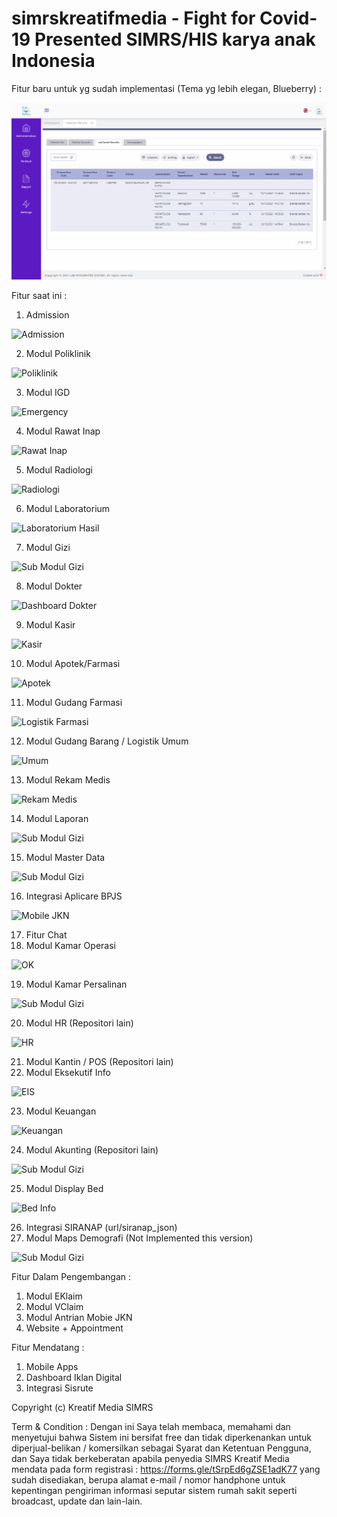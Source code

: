 # simrskreatifmedia - Fight for Covid-19 Presented SIMRS/HIS karya anak Indonesia

Fitur baru untuk yg sudah implementasi (Tema yg lebih elegan, Blueberry) :

![Temabaru](https://raw.githubusercontent.com/jaisyullah/simrskreatifmedia/master/screens/Screenshot%20(103).png)

Fitur saat ini :

1.  Admission

![Admission](https://raw.githubusercontent.com/jaisyullah/simrskreatifmedia/master/screens/rawatinap.jpg)

2.  Modul Poliklinik

![Poliklinik](https://raw.githubusercontent.com/jaisyullah/simrskreatifmedia/master/screens/poliklinik.jpg)

3.  Modul IGD

![Emergency](https://raw.githubusercontent.com/jaisyullah/simrskreatifmedia/master/screens/statistik-bor.jpg)

4.  Modul Rawat Inap

![Rawat Inap](https://raw.githubusercontent.com/jaisyullah/simrskreatifmedia/master/screens/rawatinap.jpg)

5.  Modul Radiologi

![Radiologi](https://raw.githubusercontent.com/jaisyullah/simrskreatifmedia/master/screens/radiologi.jpg)

6.  Modul Laboratorium

![Laboratorium Hasil](https://raw.githubusercontent.com/jaisyullah/simrskreatifmedia/master/screens/hasillab-labelgizi.jpg)

7.  Modul Gizi

![Sub Modul Gizi](https://raw.githubusercontent.com/jaisyullah/simrskreatifmedia/master/screens/antropometrianak.jpg)

8.  Modul Dokter

![Dashboard Dokter](https://raw.githubusercontent.com/jaisyullah/simrskreatifmedia/master/screens/chartpelayanan-dasbordokter.jpg)

9.  Modul Kasir

![Kasir](https://raw.githubusercontent.com/jaisyullah/simrskreatifmedia/master/screens/antropometrianak.jpg)

10. Modul Apotek/Farmasi

![Apotek](https://raw.githubusercontent.com/jaisyullah/simrskreatifmedia/master/screens/antropometrianak.jpg)

11. Modul Gudang Farmasi

![Logistik Farmasi](https://raw.githubusercontent.com/jaisyullah/simrskreatifmedia/master/screens/antropometrianak.jpg)

12. Modul Gudang Barang / Logistik Umum

![Umum](https://raw.githubusercontent.com/jaisyullah/simrskreatifmedia/master/screens/ap-ga.jpg)

13. Modul Rekam Medis

![Rekam Medis](https://raw.githubusercontent.com/jaisyullah/simrskreatifmedia/master/screens/tracer-obat.jpg)

14. Modul Laporan

![Sub Modul Gizi](https://raw.githubusercontent.com/jaisyullah/simrskreatifmedia/master/screens/mapdemografi.jpg)

15. Modul Master Data

![Sub Modul Gizi](https://raw.githubusercontent.com/jaisyullah/simrskreatifmedia/master/screens/antropometrianak.jpg)

16. Integrasi Aplicare BPJS

![Mobile JKN](https://raw.githubusercontent.com/jaisyullah/simrskreatifmedia/master/screens/mapdemografi.jpg)

17. Fitur Chat
18. Modul Kamar Operasi

![OK](https://raw.githubusercontent.com/jaisyullah/simrskreatifmedia/master/screens/ok-respontime.jpg)

19. Modul Kamar Persalinan

![Sub Modul Gizi](https://raw.githubusercontent.com/jaisyullah/simrskreatifmedia/master/screens/ok-respontime.jpg)

20. Modul HR (Repositori lain)

![HR](https://raw.githubusercontent.com/jaisyullah/simrskreatifmedia/master/screens/hr.jpg)

21. Modul Kantin / POS (Repositori lain)
22. Modul Eksekutif Info

![EIS](https://raw.githubusercontent.com/jaisyullah/simrskreatifmedia/master/screens/demografi-historipasien.jpg)

23. Modul Keuangan

![Keuangan](https://raw.githubusercontent.com/jaisyullah/simrskreatifmedia/master/screens/ap-ga.jpg)

24. Modul Akunting (Repositori lain)

![Sub Modul Gizi](https://raw.githubusercontent.com/jaisyullah/simrskreatifmedia/master/screens/antropometrianak.jpg)

25. Modul Display Bed

![Bed Info](https://raw.githubusercontent.com/jaisyullah/simrskreatifmedia/master/screens/bed.jpg)

26. Integrasi SIRANAP (url/siranap_json)
27. Modul Maps Demografi (Not Implemented this version)

![Sub Modul Gizi](https://raw.githubusercontent.com/jaisyullah/simrskreatifmedia/master/screens/mapdemografi.jpg)

Fitur Dalam Pengembangan :
1. Modul EKlaim
2. Modul VClaim
3. Modul Antrian Mobie JKN
4. Website + Appointment

Fitur Mendatang :
1. Mobile Apps
2. Dashboard Iklan Digital
3. Integrasi Sisrute

Copyright (c) Kreatif Media SIMRS

Term & Condition :
Dengan ini Saya telah membaca, memahami dan menyetujui bahwa Sistem ini bersifat free dan tidak diperkenankan untuk diperjual-belikan / komersilkan sebagai Syarat dan Ketentuan Pengguna, dan Saya tidak berkeberatan apabila penyedia SIMRS Kreatif Media mendata pada form registrasi : https://forms.gle/tSrpEd6gZSE1adK77 yang sudah disediakan, berupa alamat e-mail / nomor handphone untuk kepentingan pengiriman informasi seputar sistem rumah sakit seperti broadcast, update dan lain-lain.
